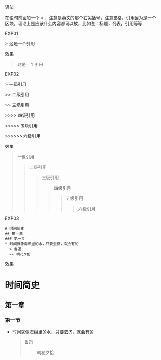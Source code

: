 语法

 在语句前面加一个 > ，注意是英文的那个右尖括号，注意空格，引用因为是一个区块，理论上是应该什么内容都可以放，比如说：标题，列表，引用等等
 
 EXP01
 
  \> 这是一个引用
  
 效果
 
  > 这是一个引用
 
 EXP02
 
  \> 一级引用
  
  \>> 二级引用
  
  \>> 三级引用 
  
  \>>>> 四级引用
  
  \>>>>> 五级引用
  
  \>>>>>> 六级引用

效果
  > 一级引用
  >> 二级引用
  >>> 三级引用    
  >>>> 四级引用    
  >>>>> 五级引用
  >>>>>> 六级引用

EXP03

    # 时间简史
    ## 第一章
    ### 第一节
    * 时间就像海绵里的水，只要去挤，就会有的
      > 鲁迅
      >> 朝花夕拾

效果

# 时间简史
## 第一章
### 第一节
* 时间就像海绵里的水，只要去挤，就会有的
  > 鲁迅
  >> 朝花夕拾


